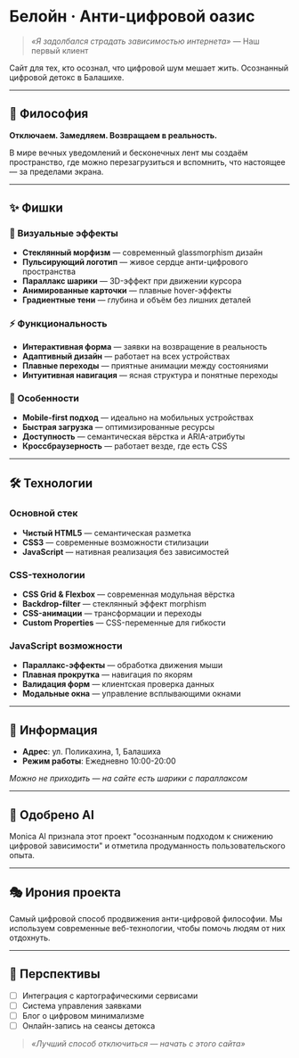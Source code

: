 # Белойн · Анти-цифровой оазис

> *«Я задолбался страдать зависимостью интернета»* — Наш первый клиент

Сайт для тех, кто осознал, что цифровой шум мешает жить. 
Осознанный цифровой детокс в Балашихе.

---

## 🎯 Философия
**Отключаем. Замедляем. Возвращаем в реальность.**

В мире вечных уведомлений и бесконечных лент мы создаём пространство, где можно перезагрузиться и вспомнить, что настоящее — за пределами экрана.

---

## ✨ Фишки

### 🎨 Визуальные эффекты
- **Стеклянный морфизм** — современный glassmorphism дизайн
- **Пульсирующий логотип** — живое сердце анти-цифрового пространства  
- **Параллакс шарики** — 3D-эффект при движении курсора
- **Анимированные карточки** — плавные hover-эффекты
- **Градиентные тени** — глубина и объём без лишних деталей

### ⚡ Функциональность
- **Интерактивная форма** — заявки на возвращение в реальность
- **Адаптивный дизайн** — работает на всех устройствах
- **Плавные переходы** — приятные анимации между состояниями
- **Интуитивная навигация** — ясная структура и понятные переходы

### 🎪 Особенности
- **Mobile-first подход** — идеально на мобильных устройствах
- **Быстрая загрузка** — оптимизированные ресурсы
- **Доступность** — семантическая вёрстка и ARIA-атрибуты
- **Кроссбраузерность** — работает везде, где есть CSS

---

## 🛠 Технологии

### Основной стек
- **Чистый HTML5** — семантическая разметка
- **CSS3** — современные возможности стилизации
- **JavaScript** — нативная реализация без зависимостей

### CSS-технологии
- **CSS Grid & Flexbox** — современная модульная вёрстка
- **Backdrop-filter** — стеклянный эффект morphism
- **CSS-анимации** — трансформации и переходы
- **Custom Properties** — CSS-переменные для гибкости

### JavaScript возможности
- **Параллакс-эффекты** — обработка движения мыши
- **Плавная прокрутка** — навигация по якорям
- **Валидация форм** — клиентская проверка данных
- **Модальные окна** — управление всплывающими окнами

---

## 📍 Информация
- **Адрес**: ул. Поликахина, 1, Балашиха
- **Режим работы**: Ежедневно 10:00-20:00

*Можно не приходить — на сайте есть шарики с параллаксом*

---

## 🤖 Одобрено AI
Monica AI признала этот проект "осознанным подходом к снижению цифровой зависимости" и отметила продуманность пользовательского опыта.

---

## 🎭 Ирония проекта
Самый цифровой способ продвижения анти-цифровой философии. Мы используем современные веб-технологии, чтобы помочь людям от них отдохнуть.

---

## 🚀 Перспективы
- [ ] Интеграция с картографическими сервисами
- [ ] Система управления заявками
- [ ] Блог о цифровом минимализме
- [ ] Онлайн-запись на сеансы детокса

> *«Лучший способ отключиться — начать с этого сайта»*
